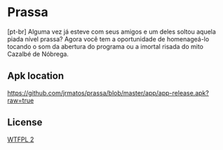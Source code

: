 # Prassa

[pt-br] Alguma vez já esteve com seus amigos e um deles soltou aquela piada nível prassa? Agora você tem a oportunidade de homenageá-lo tocando o som da abertura do programa ou a imortal risada do mito Cazalbé de Nóbrega.

## Apk location
https://github.com/jrmatos/prassa/blob/master/app/app-release.apk?raw=true

## License

[WTFPL 2](https://github.com/jrmatos/prassa/blob/master/LICENSE)
